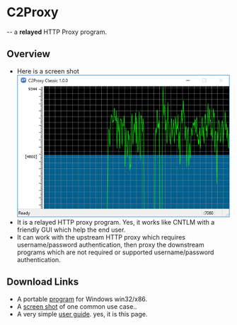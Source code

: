 C2Proxy
=======
-- a __relayed__ HTTP Proxy program.


Overview
--------

* Here is a screen shot  
![Screen Shot](./C2Proxy_ScreenShot.png "How it is running and showing...")
* It is a relayed HTTP proxy program.
  Yes, it works like CNTLM with a friendly GUI which help the end user.
* It can work with the upstream HTTP proxy which requires username/password authentication, then proxy the downstream programs which are not required or supported username/password authentication.

Download Links
--------------

* A portable [program](./C2Proxy_1.0.0.7z) for Windows win32/x86.
* A [screen shot](./C2Proxy_ScreenShot.png) of one common use case..
* A very simple [user guide](./Help.html). yes, it is this page.
